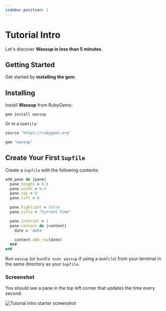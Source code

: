```yaml
---
sidebar_position: 1
---
```


# Tutorial Intro

Let's discover **Wassup in less than 5 minutes**.

## Getting Started

Get started by **installing the gem**.

## Installing

Install **Wassup** from RubyGems:

```shell
gem install wassup
```

Or in a `Gemfile`:

```rb
source "https://rubygems.org"

gem "wassup"
```

## Create Your First `Supfile`

Create a `Supfile` with the following contents:

```ruby
add_pane do |pane|
  pane.height = 0.5
  pane.width = 0.4
  pane.top = 0
  pane.left = 0

  pane.highlight = false
  pane.title = "Current Time"

  pane.interval = 1
  pane.content do |content|
    date = `date`

    content.add_row(date)
  end
end
```

Run `wassup` (or `bundle exec wassup` if using a `Gemfile`) from your terminal in the same directory as your `Supfile`.

### Screenshot

You should see a pane in the top left corner that updates the time every second.

![Tutorial intro starter screenshot](/img/tutorial-intro-starter-screenshot.png)
